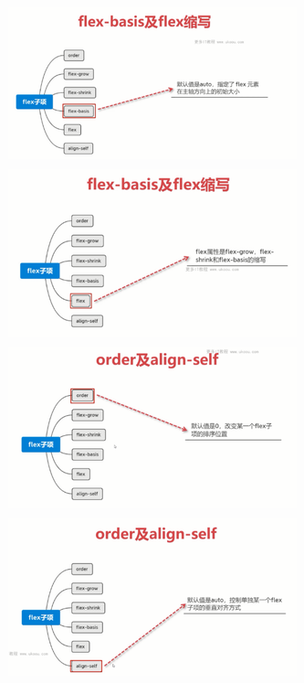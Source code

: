 ![](image/note/1646896186873.png)

![](image/note/1646896912487.png)

![](image/note/1646896930922.png)

![](image/note/1646896944415.png)
